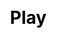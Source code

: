 ---
title: Play
layout: guess_who_win_animal/play
description: Guess Who Wins - page play.
js: ["js/game/guess_who_win_animal/parameter.js", "js/game/guess_who_win_animal/play.js"]
css: ["css/game/guess_who_win_animal/guess_who_win_animal.css"]
---